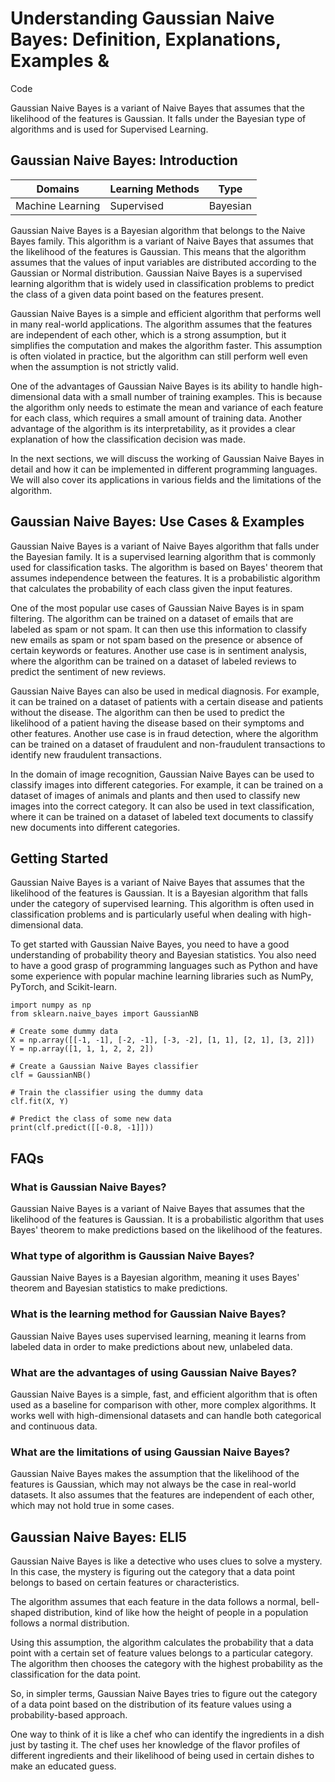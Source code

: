 # Understanding Gaussian Naive Bayes: Definition, Explanations, Examples &
Code

Gaussian Naive Bayes is a variant of Naive Bayes that assumes that the
likelihood of the features is Gaussian. It falls under the Bayesian type of
algorithms and is used for Supervised Learning.

## Gaussian Naive Bayes: Introduction

Domains | Learning Methods | Type  
---|---|---  
Machine Learning | Supervised | Bayesian  
  
Gaussian Naive Bayes is a Bayesian algorithm that belongs to the Naive Bayes
family. This algorithm is a variant of Naive Bayes that assumes that the
likelihood of the features is Gaussian. This means that the algorithm assumes
that the values of input variables are distributed according to the Gaussian
or Normal distribution. Gaussian Naive Bayes is a supervised learning
algorithm that is widely used in classification problems to predict the class
of a given data point based on the features present.

Gaussian Naive Bayes is a simple and efficient algorithm that performs well in
many real-world applications. The algorithm assumes that the features are
independent of each other, which is a strong assumption, but it simplifies the
computation and makes the algorithm faster. This assumption is often violated
in practice, but the algorithm can still perform well even when the assumption
is not strictly valid.

One of the advantages of Gaussian Naive Bayes is its ability to handle high-
dimensional data with a small number of training examples. This is because the
algorithm only needs to estimate the mean and variance of each feature for
each class, which requires a small amount of training data. Another advantage
of the algorithm is its interpretability, as it provides a clear explanation
of how the classification decision was made.

In the next sections, we will discuss the working of Gaussian Naive Bayes in
detail and how it can be implemented in different programming languages. We
will also cover its applications in various fields and the limitations of the
algorithm.

## Gaussian Naive Bayes: Use Cases & Examples

Gaussian Naive Bayes is a variant of Naive Bayes algorithm that falls under
the Bayesian family. It is a supervised learning algorithm that is commonly
used for classification tasks. The algorithm is based on Bayes' theorem that
assumes independence between the features. It is a probabilistic algorithm
that calculates the probability of each class given the input features.

One of the most popular use cases of Gaussian Naive Bayes is in spam
filtering. The algorithm can be trained on a dataset of emails that are
labeled as spam or not spam. It can then use this information to classify new
emails as spam or not spam based on the presence or absence of certain
keywords or features. Another use case is in sentiment analysis, where the
algorithm can be trained on a dataset of labeled reviews to predict the
sentiment of new reviews.

Gaussian Naive Bayes can also be used in medical diagnosis. For example, it
can be trained on a dataset of patients with a certain disease and patients
without the disease. The algorithm can then be used to predict the likelihood
of a patient having the disease based on their symptoms and other features.
Another use case is in fraud detection, where the algorithm can be trained on
a dataset of fraudulent and non-fraudulent transactions to identify new
fraudulent transactions.

In the domain of image recognition, Gaussian Naive Bayes can be used to
classify images into different categories. For example, it can be trained on a
dataset of images of animals and plants and then used to classify new images
into the correct category. It can also be used in text classification, where
it can be trained on a dataset of labeled text documents to classify new
documents into different categories.

## Getting Started

Gaussian Naive Bayes is a variant of Naive Bayes that assumes that the
likelihood of the features is Gaussian. It is a Bayesian algorithm that falls
under the category of supervised learning. This algorithm is often used in
classification problems and is particularly useful when dealing with high-
dimensional data.

To get started with Gaussian Naive Bayes, you need to have a good
understanding of probability theory and Bayesian statistics. You also need to
have a good grasp of programming languages such as Python and have some
experience with popular machine learning libraries such as NumPy, PyTorch, and
Scikit-learn.

    
    
    
    import numpy as np
    from sklearn.naive_bayes import GaussianNB
    
    # Create some dummy data
    X = np.array([[-1, -1], [-2, -1], [-3, -2], [1, 1], [2, 1], [3, 2]])
    Y = np.array([1, 1, 1, 2, 2, 2])
    
    # Create a Gaussian Naive Bayes classifier
    clf = GaussianNB()
    
    # Train the classifier using the dummy data
    clf.fit(X, Y)
    
    # Predict the class of some new data
    print(clf.predict([[-0.8, -1]]))
    
    

## FAQs

### What is Gaussian Naive Bayes?

Gaussian Naive Bayes is a variant of Naive Bayes that assumes that the
likelihood of the features is Gaussian. It is a probabilistic algorithm that
uses Bayes' theorem to make predictions based on the likelihood of the
features.

### What type of algorithm is Gaussian Naive Bayes?

Gaussian Naive Bayes is a Bayesian algorithm, meaning it uses Bayes' theorem
and Bayesian statistics to make predictions.

### What is the learning method for Gaussian Naive Bayes?

Gaussian Naive Bayes uses supervised learning, meaning it learns from labeled
data in order to make predictions about new, unlabeled data.

### What are the advantages of using Gaussian Naive Bayes?

Gaussian Naive Bayes is a simple, fast, and efficient algorithm that is often
used as a baseline for comparison with other, more complex algorithms. It
works well with high-dimensional datasets and can handle both categorical and
continuous data.

### What are the limitations of using Gaussian Naive Bayes?

Gaussian Naive Bayes makes the assumption that the likelihood of the features
is Gaussian, which may not always be the case in real-world datasets. It also
assumes that the features are independent of each other, which may not hold
true in some cases.

## Gaussian Naive Bayes: ELI5

Gaussian Naive Bayes is like a detective who uses clues to solve a mystery. In
this case, the mystery is figuring out the category that a data point belongs
to based on certain features or characteristics.

The algorithm assumes that each feature in the data follows a normal, bell-
shaped distribution, kind of like how the height of people in a population
follows a normal distribution.

Using this assumption, the algorithm calculates the probability that a data
point with a certain set of feature values belongs to a particular category.
The algorithm then chooses the category with the highest probability as the
classification for the data point.

So, in simpler terms, Gaussian Naive Bayes tries to figure out the category of
a data point based on the distribution of its feature values using a
probability-based approach.

One way to think of it is like a chef who can identify the ingredients in a
dish just by tasting it. The chef uses her knowledge of the flavor profiles of
different ingredients and their likelihood of being used in certain dishes to
make an educated guess.